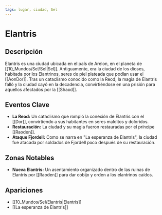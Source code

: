 ```yaml
---
tags: lugar, ciudad, Sel
---
```


# Elantris

## Descripción
Elantris es una ciudad ubicada en el país de Arelon, en el planeta de [[10_Mundos/Sel/Sel|Sel]]. Antiguamente, era la ciudad de los dioses, habitada por los Elantrinos, seres de piel plateada que podían usar el [[AonDor]]. Tras un cataclismo conocido como la Reod, la magia de Elantris falló y la ciudad cayó en la decadencia, convirtiéndose en una prisión para aquellos afectados por la [[Shaod]].

## Eventos Clave
*   **La Reod:** Un cataclismo que rompió la conexión de Elantris con el [[Dor]], convirtiendo a sus habitantes en seres malditos y doloridos.
*   **Restauración:** La ciudad y su magia fueron restauradas por el príncipe [[Raoden]].
*   **Ataque Fjordell:** Como se narra en "La esperanza de Elantris", la ciudad fue atacada por soldados de Fjordell poco después de su restauración.

## Zonas Notables
*   **Nueva Elantris:** Un asentamiento organizado dentro de las ruinas de Elantris por [[Raoden]] para dar cobijo y orden a los elantrinos caídos.

## Apariciones
* [[10_Mundos/Sel/Elantris|Elantris]]
* [[La esperanza de Elantris]]
